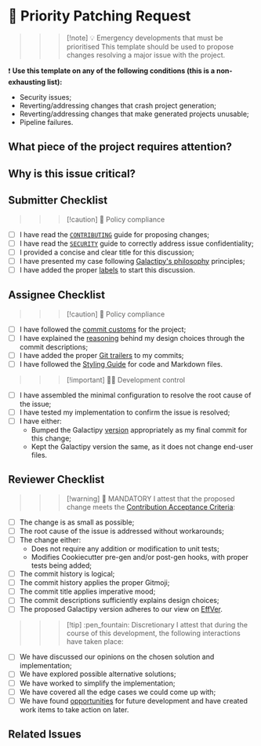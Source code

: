 # :fire_extinguisher: Priority Patching Request

>>> [!note] :bulb: Emergency developments that must be prioritised
This template should be used to propose changes resolving a major issue with the project.

:exclamation: **Use this template on any of the following conditions (this is a non-exhausting list):**

- Security issues;
- Reverting/addressing changes that crash project generation;
- Reverting/addressing changes that make generated projects unusable;
- Pipeline failures.
>>>

## What piece of the project requires attention?

<!-- Describe WHAT the request raises attention about, with as much detail as possible -->

## Why is this issue critical?

<!--
  How seriously does this affect Galactipy users?
  What security risks does this pose?
-->

## Submitter Checklist

<!-- Mark complying items as they are delivered -->

>>> [!caution] :scroll: Policy compliance
- [ ] I have read the [`CONTRIBUTING`][1] guide for proposing changes;
- [ ] I have read the [`SECURITY`][2] guide to correctly address issue confidentiality;
- [ ] I provided a concise and clear title for this discussion;
- [ ] I have presented my case following [Galactipy's philosophy][3] principles;
- [ ] I have added the proper [labels][4] to start this discussion.
>>>

[1]: https://gitlab.com/galactipy/galactipy/-/blob/master/CONTRIBUTING.md#speaking_head-proposing-changes-as-a-developer
[2]: https://gitlab.com/galactipy/galactipy/-/blob/master/SECURITY.md
[3]: https://gitlab.com/galactipy/galactipy/-/blob/master/CONTRIBUTING.md#book-our-philosophy
[4]: https://gitlab.com/galactipy/galactipy/-/labels

## Assignee Checklist

>>> [!caution] :scroll: Policy compliance
- [ ] I have followed the [commit customs][5] for the project;
- [ ] I have explained the [reasoning][6] behind my design choices through the commit descriptions;
- [ ] I have added the proper [Git trailers][7] to my commits;
- [ ] I have followed the [Styling Guide][8] for code and Markdown files.
>>>

>>> [!important] :technologist: Development control
- [ ] I have assembled the minimal configuration to resolve the root cause of the issue;
- [ ] I have tested my implementation to confirm the issue is resolved;
- [ ] I have either:
  - Bumped the Galactipy [version][9] appropriately as my final commit for this change;
  - Kept the Galactipy version the same, as it does not change end-user files.
>>>

[5]: https://gitlab.com/galactipy/galactipy/-/blob/master/CONTRIBUTING.md#commit-customs
[6]: https://gitlab.com/galactipy/galactipy/-/blob/master/CONTRIBUTING.md#say-why-not-just-what
[7]: https://gitlab.com/galactipy/galactipy/-/blob/master/CONTRIBUTING.md#git-trailers
[8]: https://gitlab.com/galactipy/galactipy/-/blob/master/CONTRIBUTING.md#styling
[9]: https://gitlab.com/galactipy/galactipy/-/blob/master/CONTRIBUTING.md#versioning-customs

## Reviewer Checklist

>>> [!warning] :passport_control: MANDATORY
I attest that the proposed change meets the [Contribution Acceptance Criteria][10]:

- [ ] The change is as small as possible;
- [ ] The root cause of the issue is addressed without workarounds;
- [ ] The change either:
  - Does not require any addition or modification to unit tests;
  - Modifies Cookiecutter pre-gen and/or post-gen hooks, with proper tests being added;
- [ ] The commit history is logical;
- [ ] The commit history applies the proper Gitmoji;
- [ ] The commit title applies imperative mood;
- [ ] The commit descriptions sufficiently explains design choices;
- [ ] The proposed Galactipy version adheres to our view on [EffVer][9].
>>>

>>> [!tip] :pen_fountain: Discretionary
I attest that during the course of this development, the following interactions have taken place:

- [ ] We have discussed our opinions on the chosen solution and implementation;
- [ ] We have explored possible alternative solutions;
- [ ] We have worked to simplify the implementation;
- [ ] We have covered all the edge cases we could come up with;
- [ ] We have found [opportunities][12] for future development and have created work items to take action on later.
>>>

[10]: https://gitlab.com/galactipy/galactipy/-/blob/master/CONTRIBUTING.md#contribution-acceptance-criteria
[11]: https://www.teachfloor.com/elearning-glossary/institutional-knowledge
[12]: https://gitlab.com/galactipy/galactipy/-/blob/master/CONTRIBUTING.md#sharing-insights-drives-progress

## Related Issues
<!-- DO NOT ADD CONTENT BELOW THIS LINE -->
